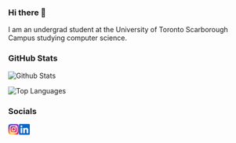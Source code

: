 ### Hi there 👋

I am an undergrad student at the University of Toronto Scarborough Campus studying computer science.

### GitHub Stats

![Github Stats](https://github-readme-stats-conrad-mo.vercel.app/api?username=conrad-mo&show_icons=true&count_private=true&theme=dark)

![Top Languages](https://github-readme-stats-conrad-mo.vercel.app/api/top-langs/?username=conrad-mo&layout=compact&langs_count=6&hide=css&theme=dark)

### Socials

<a href="https://www.instagram.com/conrad.mo/">
  <img align="left" alt="Conrad Mo's Instagram" width="22px" src="https://raw.githubusercontent.com/conrad-mo/conrad-mo/master/icons/instagram.png" />
</a>

<a href="https://www.linkedin.com/in/conradmo">
  <img align="left" alt="Conrad Mo's LinkedIN" width="22px" src="https://raw.githubusercontent.com/conrad-mo/conrad-mo/master/icons/linkedin.svg" />
</a>

<!--
**conrad-mo/conrad-mo** is a ✨ _special_ ✨ repository because its `README.md` (this file) appears on your GitHub profile.

Here are some ideas to get you started:

- 🔭 I’m currently working on ...
- 🌱 I’m currently learning ...
- 👯 I’m looking to collaborate on ...
- 🤔 I’m looking for help with ...
- 💬 Ask me about ...
- 📫 How to reach me: ...
- 😄 Pronouns: ...
- ⚡ Fun fact: ...
-->
